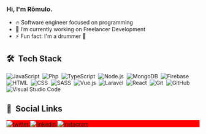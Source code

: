### Hi, I'm Rômulo.

- 🔥 Software engineer focused on programming
- 🔭 I’m currently working on Freelancer Development
- ⚡ Fun fact: I'm a drummer 🥁


## 🛠 &nbsp;Tech Stack

![JavaScript](https://img.shields.io/badge/-JavaScript-05122A?style=flat&logo=javascript)&nbsp;
![Php](https://img.shields.io/badge/-Php-05122A?style=flat&logo=php)&nbsp;
![TypeScript](https://img.shields.io/badge/-TypeScript-05122A?style=flat&logo=typescript)&nbsp;
![Node.js](https://img.shields.io/badge/-Node.js-05122A?style=flat&logo=node.js)&nbsp;
![MongoDB](https://img.shields.io/badge/-Mongodb-05122A?style=flat&logo=mongodb)&nbsp;
![Firebase](https://img.shields.io/badge/-Firebase-05122A?style=flat&logo=firebase)&nbsp;
![HTML](https://img.shields.io/badge/-HTML-05122A?style=flat&logo=HTML5)&nbsp;
![CSS](https://img.shields.io/badge/-CSS-05122A?style=flat&logo=CSS3&logoColor=1572B6)&nbsp;
![SASS](https://img.shields.io/badge/-SASS-05122A?style=flat&logo=SASS)&nbsp;
![Vue.js](https://img.shields.io/badge/-Vue.js-05122A?style=flat&logo=vue.js)&nbsp;
![Laravel](https://img.shields.io/badge/-Laravel-05122A?style=flat&logo=laravel)&nbsp;
![React](https://img.shields.io/badge/-React-05122A?style=flat&logo=react)&nbsp;
![Git](https://img.shields.io/badge/-Git-05122A?style=flat&logo=git)&nbsp;
![GitHub](https://img.shields.io/badge/-GitHub-05122A?style=flat&logo=github)&nbsp;
![Visual Studio Code](https://img.shields.io/badge/-Visual%20Studio%20Code-05122A?style=flat&logo=visual-studio-code&logoColor=007ACC)&nbsp;


##  🧑 &nbsp;Social Links

<p align="left" style="background:red">
  
<a href="https://twitter.com/romulootaku" target="_blank">
  <img align="center" src="https://img.shields.io/badge/-Rômulo-05122A?style=flat&logo=twitter" alt="twitter"/>  
</a>
<a href="https://www.linkedin.com/in/roliveira94/" target="_blank">
  <img align="center" src="https://img.shields.io/badge/-roliveira94-05122A?style=flat&logo=linkedin" alt="linkedin"/>
</a>
<a href="https://www.instagram.com/romuloffall/" target="_blank">
 <img align="center" src="https://img.shields.io/badge/-romuloffall-05122A?style=flat&logo=instagram" alt="instagram"/>
</a>
</p>
